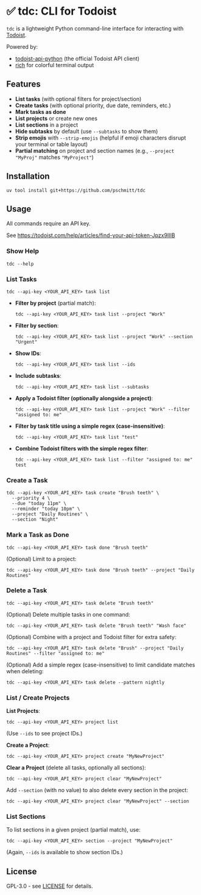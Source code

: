 # ✅ tdc: CLI for Todoist

`tdc` is a lightweight Python command-line interface for interacting with [Todoist](https://todoist.com/).

Powered by:
- [todoist-api-python](https://pypi.org/project/todoist-api-python/) (the official Todoist API client)
- [rich](https://pypi.org/project/rich) for colorful terminal output

## Features

- **List tasks** (with optional filters for project/section)
- **Create tasks** (with optional priority, due date, reminders, etc.)
- **Mark tasks as done**
- **List projects** or create new ones
- **List sections** in a project
- **Hide subtasks** by default (use `--subtasks` to show them)
- **Strip emojis** with `--strip-emojis` (helpful if emoji characters disrupt your terminal or table layout)
- **Partial matching** on project and section names (e.g., `--project "MyProj"` matches `"MyProject"`)

## Installation

```shell
uv tool install git+https://github.com/pschmitt/tdc
```

## Usage

All commands require an API key.

See https://todoist.com/help/articles/find-your-api-token-Jpzx9IIlB

### Show Help

```
tdc --help
```

### List Tasks

```
tdc --api-key <YOUR_API_KEY> task list
```

- **Filter by project** (partial match):
  ```
  tdc --api-key <YOUR_API_KEY> task list --project "Work"
  ```
- **Filter by section**:
  ```
  tdc --api-key <YOUR_API_KEY> task list --project "Work" --section "Urgent"
  ```
- **Show IDs**:
  ```
  tdc --api-key <YOUR_API_KEY> task list --ids
  ```
- **Include subtasks**:
  ```
  tdc --api-key <YOUR_API_KEY> task list --subtasks
  ```
- **Apply a Todoist filter (optionally alongside a project)**:
  ```
  tdc --api-key <YOUR_API_KEY> task list --project "Work" --filter "assigned to: me"
  ```
- **Filter by task title using a simple regex (case-insensitive)**:
  ```
  tdc --api-key <YOUR_API_KEY> task list "test"
  ```
- **Combine Todoist filters with the simple regex filter**:
  ```
  tdc --api-key <YOUR_API_KEY> task list --filter "assigned to: me" test
  ```

### Create a Task

```
tdc --api-key <YOUR_API_KEY> task create "Brush teeth" \
  --priority 4 \
  --due "today 11pm" \
  --reminder "today 10pm" \
  --project "Daily Routines" \
  --section "Night"
```

### Mark a Task as Done

```
tdc --api-key <YOUR_API_KEY> task done "Brush teeth"
```

(Optional) Limit to a project:

```
tdc --api-key <YOUR_API_KEY> task done "Brush teeth" --project "Daily Routines"
```

### Delete a Task

```
tdc --api-key <YOUR_API_KEY> task delete "Brush teeth"
```

(Optional) Delete multiple tasks in one command:

```
tdc --api-key <YOUR_API_KEY> task delete "Brush teeth" "Wash face"
```

(Optional) Combine with a project and Todoist filter for extra safety:

```
tdc --api-key <YOUR_API_KEY> task delete "Brush" --project "Daily Routines" --filter "assigned to: me"
```

(Optional) Add a simple regex (case-insensitive) to limit candidate matches when deleting:

```
tdc --api-key <YOUR_API_KEY> task delete --pattern nightly
```

### List / Create Projects

**List Projects**:

```
tdc --api-key <YOUR_API_KEY> project list
```

(Use `--ids` to see project IDs.)

**Create a Project**:

```
tdc --api-key <YOUR_API_KEY> project create "MyNewProject"
```

**Clear a Project** (delete all tasks, optionally all sections):

```
tdc --api-key <YOUR_API_KEY> project clear "MyNewProject"
```

Add `--section` (with no value) to also delete every section in the project:

```
tdc --api-key <YOUR_API_KEY> project clear "MyNewProject" --section
```

### List Sections

To list sections in a given project (partial match), use:

```
tdc --api-key <YOUR_API_KEY> section --project "MyNewProject"
```

(Again, `--ids` is available to show section IDs.)

## License

GPL-3.0 - see [LICENSE](LICENSE) for details.
